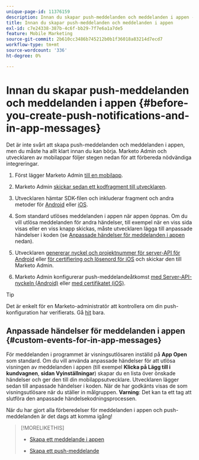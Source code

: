 ```yaml
---
unique-page-id: 11376159
description: Innan du skapar push-meddelanden och meddelanden i appen - Marketo Docs - produktdokumentation
title: Innan du skapar push-meddelanden och meddelanden i appen
exl-id: c7e24338-387b-4c6f-bb29-7f7e6a1a7de5
feature: Mobile Marketing
source-git-commit: 2b610cc3486b745212b0b1f36018a83214d7ecd7
workflow-type: tm+mt
source-wordcount: '336'
ht-degree: 0%

---
```


# Innan du skapar push-meddelanden och meddelanden i appen {#before-you-create-push-notifications-and-in-app-messages}

Det är inte svårt att skapa push-meddelanden och meddelanden i appen, men du måste ha allt klart innan du kan börja. Marketo Admin och utvecklaren av mobilappar följer stegen nedan för att förbereda nödvändiga integreringar.

1. Först lägger Marketo Admin [till en mobilapp](/help/marketo/product-docs/mobile-marketing/admin/add-a-mobile-app.md).

1. Marketo Admin [skickar sedan ett kodfragment till utvecklaren](/help/marketo/product-docs/mobile-marketing/admin/send-sdk-code-to-a-developer.md).

1. Utvecklaren hämtar SDK-filen och inkluderar fragment och andra metoder för [Android](https://experienceleague.adobe.com/sv/docs/marketo-developer/marketo/mobile/installation#how-to-install-marketo-sdk-on-android) eller [iOS](https://experienceleague.adobe.com/sv/docs/marketo-developer/marketo/mobile/installation#how-to-install-marketo-sdk-on-ios).

1. Som standard utlöses meddelanden i appen när appen öppnas. Om du vill utlösa meddelanden för andra händelser, till exempel när en viss sida visas eller en viss knapp skickas, måste utvecklaren lägga till anpassade händelser i koden (se [Anpassade händelser för meddelanden i appen](#CustomEvents) nedan).

1. Utvecklaren [genererar nyckel och projektnummer för server-API för Android](https://experienceleague.adobe.com/sv/docs/marketo-developer/marketo/mobile/installation#how-to-install-marketo-sdk-on-android) eller [ för certifiering och lösenord för iOS](https://experienceleague.adobe.com/sv/docs/marketo-developer/marketo/mobile/installation#install-marketo-sdk-on-ios) och skickar den till Marketo Admin.

1. Marketo Admin konfigurerar push-meddelandeåtkomst [med Server-API-nyckeln (Android)](/help/marketo/product-docs/mobile-marketing/admin/configure-mobile-app-android-push-access.md) eller [ med certifikatet (iOS)](/help/marketo/product-docs/mobile-marketing/admin/configure-mobile-app-ios-push-access.md).

>[!TIP]
>
>Det är enkelt för en Marketo-administratör att kontrollera om din push-konfiguration har verifierats. Gå [hit](/help/marketo/product-docs/mobile-marketing/admin/verify-push-configuration.md) bara.

## Anpassade händelser för meddelanden i appen {#custom-events-for-in-app-messages}

För meddelanden i programmet är visningsutlösaren inställd på **App Open** som standard. Om du vill använda anpassade händelser för att utlösa visningen av meddelanden i appen (till exempel **Klicka på Lägg till i kundvagnen**, **sidan Vyinställningar**) skapar du en lista över önskade händelser och ger den till din mobilappsutvecklare. Utvecklaren lägger sedan till anpassade händelser i koden. När de har godkänts visas de som visningsutlösare när du ställer in målgruppen. **Varning**: Det kan ta ett tag att slutföra den anpassade händelsekodningsprocessen.

När du har gjort alla förberedelser för meddelanden i appen och push-meddelanden är det dags att komma igång!

>[!MORELIKETHIS]
>
>* [Skapa ett meddelande i appen](/help/marketo/product-docs/mobile-marketing/in-app-messages/creating-in-app-messages/create-an-in-app-message.md)
>
>* [Skapa ett push-meddelande](/help/marketo/product-docs/mobile-marketing/push-notifications/create-a-push-notification.md)
